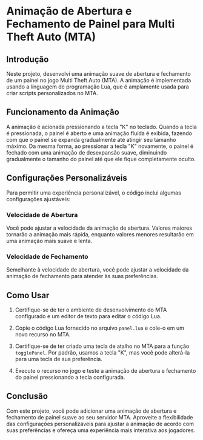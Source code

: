 # Animação de Abertura e Fechamento de Painel para Multi Theft Auto (MTA)

## Introdução

Neste projeto, desenvolvi uma animação suave de abertura e fechamento de um painel no jogo Multi Theft Auto (MTA). A animação é implementada usando a linguagem de programação Lua, que é amplamente usada para criar scripts personalizados no MTA.

## Funcionamento da Animação

A animação é acionada pressionando a tecla "K" no teclado. Quando a tecla é pressionada, o painel é aberto e uma animação fluída é exibida, fazendo com que o painel se expanda gradualmente até atingir seu tamanho máximo. Da mesma forma, ao pressionar a tecla "K" novamente, o painel é fechado com uma animação de desexpansão suave, diminuindo gradualmente o tamanho do painel até que ele fique completamente oculto.

## Configurações Personalizáveis

Para permitir uma experiência personalizável, o código inclui algumas configurações ajustáveis:

### Velocidade de Abertura

Você pode ajustar a velocidade da animação de abertura. Valores maiores tornarão a animação mais rápida, enquanto valores menores resultarão em uma animação mais suave e lenta.

### Velocidade de Fechamento

Semelhante à velocidade de abertura, você pode ajustar a velocidade da animação de fechamento para atender às suas preferências.

## Como Usar

1. Certifique-se de ter o ambiente de desenvolvimento do MTA configurado e um editor de texto para editar o código Lua.

2. Copie o código Lua fornecido no arquivo `panel.lua` e cole-o em um novo recurso no MTA.

3. Certifique-se de ter criado uma tecla de atalho no MTA para a função `togglePanel`. Por padrão, usamos a tecla "K", mas você pode alterá-la para uma tecla de sua preferência.

4. Execute o recurso no jogo e teste a animação de abertura e fechamento do painel pressionando a tecla configurada.

## Conclusão

Com este projeto, você pode adicionar uma animação de abertura e fechamento de painel suave ao seu servidor MTA. Aproveite a flexibilidade das configurações personalizáveis para ajustar a animação de acordo com suas preferências e ofereça uma experiência mais interativa aos jogadores.
